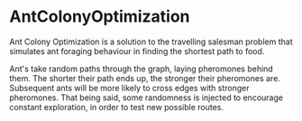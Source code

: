 # AntColonyOptimization

Ant Colony Optimization is a solution to the travelling salesman problem that simulates ant foraging behaviour in finding the shortest path to food.

Ant's take random paths through the graph, laying pheromones behind them. The shorter their path ends up, the stronger their pheromones are.
Subsequent ants will be more likely to cross edges with stronger pheromones. That being said, some randomness is injected to encourage constant exploration, in order to test new possible routes.
